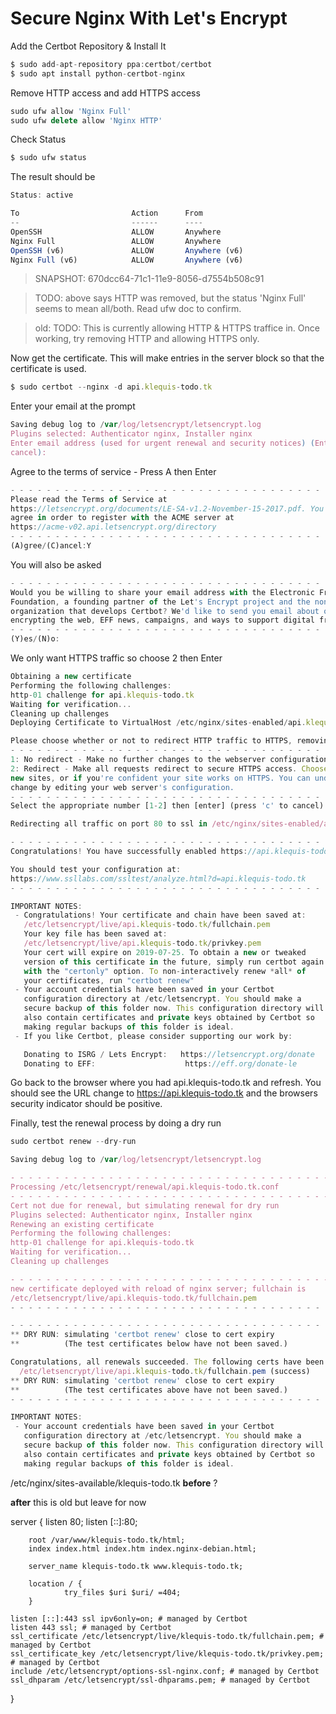 # Secure Nginx With Let's Encrypt

Add the Certbot Repository & Install It

```js
$ sudo add-apt-repository ppa:certbot/certbot
$ sudo apt install python-certbot-nginx
```

Remove HTTP access and add HTTPS access
```js
sudo ufw allow 'Nginx Full'
sudo ufw delete allow 'Nginx HTTP'

```

Check Status
```js
$ sudo ufw status
```
The result should be
```js
Status: active

To                         Action      From
--                         ------      ----
OpenSSH                    ALLOW       Anywhere
Nginx Full                 ALLOW       Anywhere
OpenSSH (v6)               ALLOW       Anywhere (v6)
Nginx Full (v6)            ALLOW       Anywhere (v6)
```

> SNAPSHOT: 670dcc64-71c1-11e9-8056-d7554b508c91

> TODO: above says HTTP was removed, but the status 'Nginx Full' seems to mean all/both. Read ufw doc to confirm.

> old: TODO: This is currently allowing HTTP & HTTPS traffice in. Once working, try removing HTTP and allowing HTTPS only.

Now get the certificate. This will make entries in the server block so that the certificate is used.
```js
$ sudo certbot --nginx -d api.klequis-todo.tk
```
Enter your email at the prompt
```js
Saving debug log to /var/log/letsencrypt/letsencrypt.log
Plugins selected: Authenticator nginx, Installer nginx
Enter email address (used for urgent renewal and security notices) (Enter 'c' to
cancel):
```
Agree to the terms of service - Press A then Enter
```js
- - - - - - - - - - - - - - - - - - - - - - - - - - - - - - - - - - - - - - - -
Please read the Terms of Service at
https://letsencrypt.org/documents/LE-SA-v1.2-November-15-2017.pdf. You must
agree in order to register with the ACME server at
https://acme-v02.api.letsencrypt.org/directory
- - - - - - - - - - - - - - - - - - - - - - - - - - - - - - - - - - - - - - - -
(A)gree/(C)ancel:Y
```
You will also be asked
```js
- - - - - - - - - - - - - - - - - - - - - - - - - - - - - - - - - - - - - - - -
Would you be willing to share your email address with the Electronic Frontier
Foundation, a founding partner of the Let's Encrypt project and the non-profit
organization that develops Certbot? We'd like to send you email about our work
encrypting the web, EFF news, campaigns, and ways to support digital freedom.
- - - - - - - - - - - - - - - - - - - - - - - - - - - - - - - - - - - - - - - -
(Y)es/(N)o:
```
We only want HTTPS traffic so choose 2 then Enter
```js
Obtaining a new certificate
Performing the following challenges:
http-01 challenge for api.klequis-todo.tk
Waiting for verification...
Cleaning up challenges
Deploying Certificate to VirtualHost /etc/nginx/sites-enabled/api.klequis-todo.tk

Please choose whether or not to redirect HTTP traffic to HTTPS, removing HTTP access.
- - - - - - - - - - - - - - - - - - - - - - - - - - - - - - - - - - - - - - - -
1: No redirect - Make no further changes to the webserver configuration.
2: Redirect - Make all requests redirect to secure HTTPS access. Choose this for
new sites, or if you're confident your site works on HTTPS. You can undo this
change by editing your web server's configuration.
- - - - - - - - - - - - - - - - - - - - - - - - - - - - - - - - - - - - - - - -
Select the appropriate number [1-2] then [enter] (press 'c' to cancel):
```

```js
Redirecting all traffic on port 80 to ssl in /etc/nginx/sites-enabled/api.klequis-todo.tk

- - - - - - - - - - - - - - - - - - - - - - - - - - - - - - - - - - - - - - - -
Congratulations! You have successfully enabled https://api.klequis-todo.tk

You should test your configuration at:
https://www.ssllabs.com/ssltest/analyze.html?d=api.klequis-todo.tk
- - - - - - - - - - - - - - - - - - - - - - - - - - - - - - - - - - - - - - - -

IMPORTANT NOTES:
 - Congratulations! Your certificate and chain have been saved at:
   /etc/letsencrypt/live/api.klequis-todo.tk/fullchain.pem
   Your key file has been saved at:
   /etc/letsencrypt/live/api.klequis-todo.tk/privkey.pem
   Your cert will expire on 2019-07-25. To obtain a new or tweaked
   version of this certificate in the future, simply run certbot again
   with the "certonly" option. To non-interactively renew *all* of
   your certificates, run "certbot renew"
 - Your account credentials have been saved in your Certbot
   configuration directory at /etc/letsencrypt. You should make a
   secure backup of this folder now. This configuration directory will
   also contain certificates and private keys obtained by Certbot so
   making regular backups of this folder is ideal.
 - If you like Certbot, please consider supporting our work by:

   Donating to ISRG / Lets Encrypt:   https://letsencrypt.org/donate
   Donating to EFF:                    https://eff.org/donate-le

```

Go back to the browser where you had api.klequis-todo.tk and refresh. You should see the URL change to https://api.klequis-todo.tk and the browsers security indicator should be positive.

Finally, test the renewal process by doing a dry run
```js
sudo certbot renew --dry-run
```
```js
Saving debug log to /var/log/letsencrypt/letsencrypt.log

- - - - - - - - - - - - - - - - - - - - - - - - - - - - - - - - - - - - - - - -
Processing /etc/letsencrypt/renewal/api.klequis-todo.tk.conf
- - - - - - - - - - - - - - - - - - - - - - - - - - - - - - - - - - - - - - - -
Cert not due for renewal, but simulating renewal for dry run
Plugins selected: Authenticator nginx, Installer nginx
Renewing an existing certificate
Performing the following challenges:
http-01 challenge for api.klequis-todo.tk
Waiting for verification...
Cleaning up challenges

- - - - - - - - - - - - - - - - - - - - - - - - - - - - - - - - - - - - - - - -
new certificate deployed with reload of nginx server; fullchain is
/etc/letsencrypt/live/api.klequis-todo.tk/fullchain.pem
- - - - - - - - - - - - - - - - - - - - - - - - - - - - - - - - - - - - - - - -

- - - - - - - - - - - - - - - - - - - - - - - - - - - - - - - - - - - - - - - -
** DRY RUN: simulating 'certbot renew' close to cert expiry
**          (The test certificates below have not been saved.)

Congratulations, all renewals succeeded. The following certs have been renewed:
  /etc/letsencrypt/live/api.klequis-todo.tk/fullchain.pem (success)
** DRY RUN: simulating 'certbot renew' close to cert expiry
**          (The test certificates above have not been saved.)
- - - - - - - - - - - - - - - - - - - - - - - - - - - - - - - - - - - - - - - -

IMPORTANT NOTES:
 - Your account credentials have been saved in your Certbot
   configuration directory at /etc/letsencrypt. You should make a
   secure backup of this folder now. This configuration directory will
   also contain certificates and private keys obtained by Certbot so
   making regular backups of this folder is ideal.

```

/etc/nginx/sites-available/klequis-todo.tk
**before**
?


**after** this is old but leave for now

server {
        listen 80;
        listen [::]:80;

        root /var/www/klequis-todo.tk/html;
        index index.html index.htm index.nginx-debian.html;

        server_name klequis-todo.tk www.klequis-todo.tk;

        location / {
                try_files $uri $uri/ =404;
        }

    listen [::]:443 ssl ipv6only=on; # managed by Certbot
    listen 443 ssl; # managed by Certbot
    ssl_certificate /etc/letsencrypt/live/klequis-todo.tk/fullchain.pem; # managed by Certbot
    ssl_certificate_key /etc/letsencrypt/live/klequis-todo.tk/privkey.pem; # managed by Certbot
    include /etc/letsencrypt/options-ssl-nginx.conf; # managed by Certbot
    ssl_dhparam /etc/letsencrypt/ssl-dhparams.pem; # managed by Certbot


}
